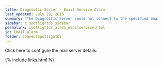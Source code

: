 ```yaml
---
title: ﻿Diagnostic Server - Email Service Alarm
last_updated: July 29, 2016
summary: "The Diagnostic Server could not connect to the specified email server or the email service is not configured."
sidebar: c_spotlightds_sidebar
permalink: spotlightds_alarm_emailservice.html
id: Email.alarm
folder: ConnectSpotlightDS
---
```



Click <xref href="spotlightproc:Console.ShowOptions(id=\Diagnostic Server\Configure the mail server used by the Diagnostic Server)" format="html" scope="external">here</xref> to configure the mail server details.</p>

{% include links.html %}
